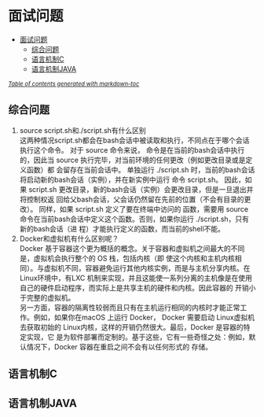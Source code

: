 # 面试问题

- [面试问题](#----)
    * [综合问题](#----)
    * [语言机制C](#----c)
    * [语言机制JAVA](#----java)

<small><i><a href='http://ecotrust-canada.github.io/markdown-toc/'>Table of contents generated with markdown-toc</a></i></small>

## 综合问题
1. source script.sh和./script.sh有什么区别  
这两种情况script.sh都会在bash会话中被读取和执行，不同点在于哪个会话执行这个命令。 对于 source 命令来说，
命令是在当前的bash会话中执行的，因此当 source 执行完毕，对当前环境的任何更改（例如更改目录或是定义函数）都
会留存在当前会话中。 单独运行 ./script.sh 时，当前的bash会话将启动新的bash会话（实例），并在新实例中运行
命令 script.sh。 因此，如果 script.sh 更改目录，新的bash会话（实例）会更改目录，但是一旦退出并将控制权返
回给父bash会话，父会话仍然留在先前的位置（不会有目录的更改）。 同样，如果 script.sh 定义了要在终端中访问的
函数，需要用 source 命令在当前bash会话中定义这个函数。否则，如果你运行 ./script.sh，只有新的bash会话（进
程）才能执行定义的函数，而当前的shell不能。
2. Docker和虚拟机有什么区别呢？   
Docker 基于容器这个更为概括的概念。关于容器和虚拟机之间最大的不同是，虚拟机会执行整个的 OS 栈，包括内核（即
使这个内核和主机内核相同）。与虚拟机不同，容器避免运行其他内核实例，而是与主机分享内核。在Linux环境中，有LXC
机制来实现，并且这能使一系列分离的主机像是在使用自己的硬件启动程序，而实际上是共享主机的硬件和内核。因此容器的
开销小于完整的虚拟机。  
另一方面，容器的隔离性较弱而且只有在主机运行相同的内核时才能正常工作。例如，如果你在macOS 上运行 Docker，
Docker 需要启动 Linux虚拟机去获取初始的 Linux内核，这样的开销仍然很大。最后，Docker 是容器的特定实现，它
是为软件部署而定制的。基于这些，它有一些奇怪之处：例如，默认情况下，Docker 容器在重启之间不会有以任何形式的
存储。

## 语言机制C
## 语言机制JAVA
